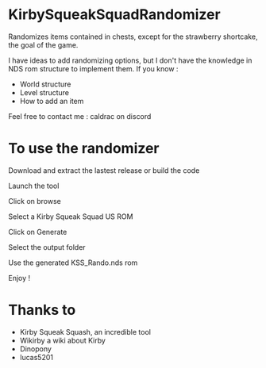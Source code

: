 # KirbySqueakSquadRandomizer

Randomizes items contained in chests, except for the strawberry shortcake, the goal of the game.

I have ideas to add randomizing options, but I don't have the knowledge in NDS rom structure to implement them.
If you know : 
- World structure
- Level structure
- How to add an item

Feel free to contact me : caldrac on discord

# To use the randomizer

Download and extract the lastest release or build the code

Launch the tool

Click on browse

Select a Kirby Squeak Squad US ROM

Click on Generate

Select the output folder

Use the generated KSS_Rando.nds rom


Enjoy !

# Thanks to

- Kirby Squeak Squash, an incredible tool
- Wikirby a wiki about Kirby
- Dinopony
- lucas5201
